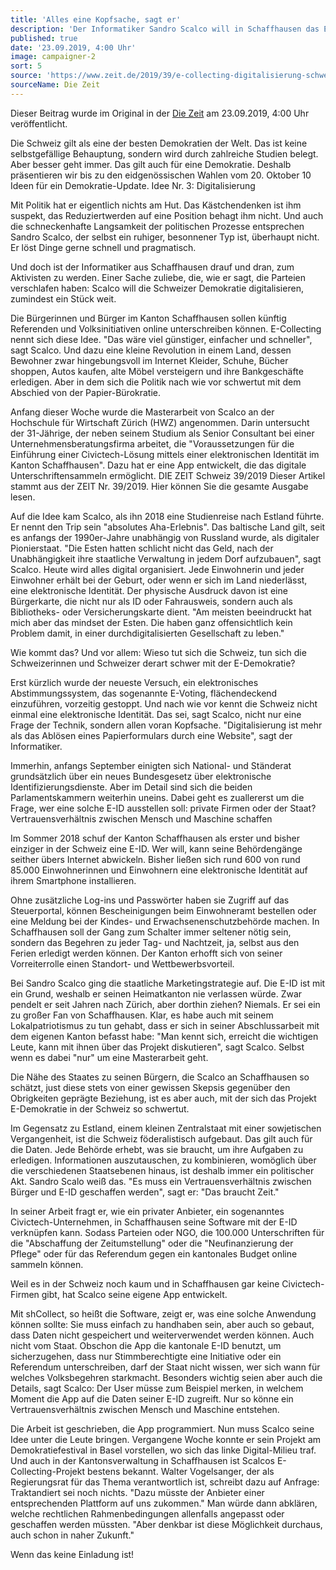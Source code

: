 ```yaml
---
title: 'Alles eine Kopfsache, sagt er'
description: 'Der Informatiker Sandro Scalco will in Schaffhausen das E-Collecting einführen.'
published: true
date: '23.09.2019, 4:00 Uhr'
image: campaigner-2
sort: 5
source: 'https://www.zeit.de/2019/39/e-collecting-digitalisierung-schweiz-volksinitiativen-online-schaffhausen/komplettansicht'
sourceName: Die Zeit
---
```


Dieser Beitrag wurde im Original in der [Die Zeit](https://www.zeit.de/2019/39/e-collecting-digitalisierung-schweiz-volksinitiativen-online-schaffhausen/komplettansicht) am 23.09.2019, 4:00 Uhr veröffentlicht.

Die Schweiz gilt als eine der besten Demokratien der Welt. Das ist keine selbstgefällige Behauptung, sondern wird durch zahlreiche Studien belegt. Aber besser geht immer. Das gilt auch für eine Demokratie. Deshalb präsentieren wir bis zu den eidgenössischen Wahlen vom 20. Oktober 10 Ideen für ein Demokratie-Update. Idee Nr. 3: Digitalisierung

Mit Politik hat er eigentlich nichts am Hut. Das Kästchendenken ist ihm suspekt, das Reduziertwerden auf eine Position behagt ihm nicht. Und auch die schneckenhafte Langsamkeit der politischen Prozesse entsprechen Sandro Scalco, der selbst ein ruhiger, besonnener Typ ist, überhaupt nicht. Er löst Dinge gerne schnell und pragmatisch.

Und doch ist der Informatiker aus Schaffhausen drauf und dran, zum Aktivisten zu werden. Einer Sache zuliebe, die, wie er sagt, die Parteien verschlafen haben: Scalco will die Schweizer Demokratie digitalisieren, zumindest ein Stück weit.

Die Bürgerinnen und Bürger im Kanton Schaffhausen sollen künftig Referenden und Volksinitiativen online unterschreiben können. E-Collecting nennt sich diese Idee. "Das wäre viel günstiger, einfacher und schneller", sagt Scalco. Und dazu eine kleine Revolution in einem Land, dessen Bewohner zwar hingebungsvoll im Internet Kleider, Schuhe, Bücher shoppen, Autos kaufen, alte Möbel versteigern und ihre Bankgeschäfte erledigen. Aber in dem sich die Politik nach wie vor schwertut mit dem Abschied von der Papier-Bürokratie.

Anfang dieser Woche wurde die Masterarbeit von Scalco an der Hochschule für Wirtschaft Zürich (HWZ) angenommen. Darin untersucht der 31-Jährige, der neben seinem Studium als Senior Consultant bei einer Unternehmensberatungsfirma arbeitet, die "Voraussetzungen für die Einführung einer Civictech-Lösung mittels einer elektronischen Identität im Kanton Schaffhausen". Dazu hat er eine App entwickelt, die das digitale Unterschriftensammeln ermöglicht.
DIE ZEIT Schweiz 39/2019
Dieser Artikel stammt aus der ZEIT Nr. 39/2019. Hier können Sie die gesamte Ausgabe lesen.

Auf die Idee kam Scalco, als ihn 2018 eine Studienreise nach Estland führte. Er nennt den Trip sein "absolutes Aha-Erlebnis". Das baltische Land gilt, seit es anfangs der 1990er-Jahre unabhängig von Russland wurde, als digitaler Pionierstaat. "Die Esten hatten schlicht nicht das Geld, nach der Unabhängigkeit ihre staatliche Verwaltung in jedem Dorf aufzubauen", sagt Scalco. Heute wird alles digital organisiert. Jede Einwohnerin und jeder Einwohner erhält bei der Geburt, oder wenn er sich im Land niederlässt, eine elektronische Identität. Der physische Ausdruck davon ist eine Bürgerkarte, die nicht nur als ID oder Fahrausweis, sondern auch als Bibliotheks- oder Versicherungskarte dient. "Am meisten beeindruckt hat mich aber das mindset der Esten. Die haben ganz offensichtlich kein Problem damit, in einer durchdigitalisierten Gesellschaft zu leben."

Wie kommt das? Und vor allem: Wieso tut sich die Schweiz, tun sich die Schweizerinnen und Schweizer derart schwer mit der E-Demokratie?

Erst kürzlich wurde der neueste Versuch, ein elektronisches Abstimmungssystem, das sogenannte E-Voting, flächendeckend einzuführen, vorzeitig gestoppt. Und nach wie vor kennt die Schweiz nicht einmal eine elektronische Identität. Das sei, sagt Scalco, nicht nur eine Frage der Technik, sondern allen voran Kopfsache. "Digitalisierung ist mehr als das Ablösen eines Papierformulars durch eine Website", sagt der Informatiker.

Immerhin, anfangs September einigten sich National- und Ständerat grundsätzlich über ein neues Bundesgesetz über elektronische Identifizierungsdienste. Aber im Detail sind sich die beiden Parlamentskammern weiterhin uneins. Dabei geht es zuallererst um die Frage, wer eine solche E-ID ausstellen soll: private Firmen oder der Staat?
Vertrauensverhältnis zwischen Mensch und Maschine schaffen

Im Sommer 2018 schuf der Kanton Schaffhausen als erster und bisher einziger in der Schweiz eine E-ID. Wer will, kann seine Behördengänge seither übers Internet abwickeln. Bisher ließen sich rund 600 von rund 85.000 Einwohnerinnen und Einwohnern eine elektronische Identität auf ihrem Smartphone installieren.

Ohne zusätzliche Log-ins und Passwörter haben sie Zugriff auf das Steuerportal, können Bescheinigungen beim Einwohneramt bestellen oder eine Meldung bei der Kindes- und Erwachsenenschutzbehörde machen. In Schaffhausen soll der Gang zum Schalter immer seltener nötig sein, sondern das Begehren zu jeder Tag- und Nachtzeit, ja, selbst aus den Ferien erledigt werden können. Der Kanton erhofft sich von seiner Vorreiterrolle einen Standort- und Wettbewerbsvorteil.

Bei Sandro Scalco ging die staatliche Marketingstrategie auf. Die E-ID ist mit ein Grund, weshalb er seinen Heimatkanton nie verlassen würde. Zwar pendelt er seit Jahren nach Zürich, aber dorthin ziehen? Niemals. Er sei ein zu großer Fan von Schaffhausen. Klar, es habe auch mit seinem Lokalpatriotismus zu tun gehabt, dass er sich in seiner Abschlussarbeit mit dem eigenen Kanton befasst habe: "Man kennt sich, erreicht die wichtigen Leute, kann mit ihnen über das Projekt diskutieren", sagt Scalco. Selbst wenn es dabei "nur" um eine Masterarbeit geht.

Die Nähe des Staates zu seinen Bürgern, die Scalco an Schaffhausen so schätzt, just diese stets von einer gewissen Skepsis gegenüber den Obrigkeiten geprägte Beziehung, ist es aber auch, mit der sich das Projekt E-Demokratie in der Schweiz so schwertut.

Im Gegensatz zu Estland, einem kleinen Zentralstaat mit einer sowjetischen Vergangenheit, ist die Schweiz föderalistisch aufgebaut. Das gilt auch für die Daten. Jede Behörde erhebt, was sie braucht, um ihre Aufgaben zu erledigen. Informationen auszutauschen, zu kombinieren, womöglich über die verschiedenen Staatsebenen hinaus, ist deshalb immer ein politischer Akt. Sandro Scalo weiß das. "Es muss ein Vertrauensverhältnis zwischen Bürger und E-ID geschaffen werden", sagt er: "Das braucht Zeit."

In seiner Arbeit fragt er, wie ein privater Anbieter, ein sogenanntes Civictech-Unternehmen, in Schaffhausen seine Software mit der E-ID verknüpfen kann. Sodass Parteien oder NGO, die 100.000 Unterschriften für die "Abschaffung der Zeitumstellung" oder die "Neufinanzierung der Pflege" oder für das Referendum gegen ein kantonales Budget online sammeln können.

Weil es in der Schweiz noch kaum und in Schaffhausen gar keine Civictech-Firmen gibt, hat Scalco seine eigene App entwickelt.

Mit shCollect, so heißt die Software, zeigt er, was eine solche Anwendung können sollte: Sie muss einfach zu handhaben sein, aber auch so gebaut, dass Daten nicht gespeichert und weiterverwendet werden können. Auch nicht vom Staat. Obschon die App die kantonale E-ID benutzt, um sicherzugehen, dass nur Stimmberechtigte eine Initiative oder ein Referendum unterschreiben, darf der Staat nicht wissen, wer sich wann für welches Volksbegehren starkmacht. Besonders wichtig seien aber auch die Details, sagt Scalco: Der User müsse zum Beispiel merken, in welchem Moment die App auf die Daten seiner E-ID zugreift. Nur so könne ein Vertrauensverhältnis zwischen Mensch und Maschine entstehen.

Die Arbeit ist geschrieben, die App programmiert. Nun muss Scalco seine Idee unter die Leute bringen. Vergangene Woche konnte er sein Projekt am Demokratiefestival in Basel vorstellen, wo sich das linke Digital-Milieu traf. Und auch in der Kantonsverwaltung in Schaffhausen ist Scalcos E-Collecting-Projekt bestens bekannt. Walter Vogelsanger, der als Regierungsrat für das Thema verantwortlich ist, schreibt dazu auf Anfrage: Traktandiert sei noch nichts. "Dazu müsste der Anbieter einer entsprechenden Plattform auf uns zukommen." Man würde dann abklären, welche rechtlichen Rahmenbedingungen allenfalls angepasst oder geschaffen werden müssten. "Aber denkbar ist diese Möglichkeit durchaus, auch schon in naher Zukunft."

Wenn das keine Einladung ist!
